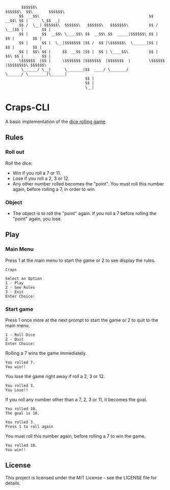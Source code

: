 ```
       $$$$$$\                                                  $$$$$$\  $$\       $$$$$$\ 
      $$  __$$\                                                $$  __$$\ $$ |      \_$$  _|
      $$ /  \__| $$$$$$\  $$$$$$\   $$$$$$\   $$$$$$$\         $$ /  \__|$$ |        $$ |  
      $$ |      $$  __$$\ \____$$\ $$  __$$\ $$  _____|$$$$$$\ $$ |      $$ |        $$ |  
      $$ |      $$ |  \__|$$$$$$$ |$$ /  $$ |\$$$$$$\  \______|$$ |      $$ |        $$ |  
      $$ |  $$\ $$ |     $$  __$$ |$$ |  $$ | \____$$\         $$ |  $$\ $$ |        $$ |  
      \$$$$$$  |$$ |     \$$$$$$$ |$$$$$$$  |$$$$$$$  |        \$$$$$$  |$$$$$$$$\ $$$$$$\ 
       \______/ \__|      \_______|$$  ____/ \_______/          \______/ \________|\______|
                                   $$ |                                                    
                                   $$ |                                                    
                                   \__|
```

# Craps-CLI

A basic implementation of the [dice rolling game](https://en.wikipedia.org/wiki/Craps).

## Rules

### Roll out

Roll the dice:  
- Win if you roll a 7 or 11.
- Lose if you roll a 2, 3 or 12.
- Any other number rolled becomes the "point". You must roll this number again, before rolling a 7, in order to win.

### Object
- The object is to roll the "point" again. If you roll a 7 before rolling the "point" again, you lose.

## Play

### Main Menu

Press 1 at the main menu to start the game or 2 to see display the rules.

```
Craps

Select an Option
1 - Play
2 - See Rules
3 - Exit
Enter Choice:
```

### Start game

Press 1 once more at the next prompt to start the game or 2 to quit to the main menu.

```
1 - Roll Dice
2 - Quit
Enter Choice:
```

Rolling a 7 wins the game immediately.

```
You rolled 7.
You win!!
```

You lose the game right away if roll a 2, 3 or 12.

```
You rolled 3.
You Lose!!
```

If you roll any number other than a 7, 2, 3 or 11, it becomes the goal.

```
You rolled 10.
The goal is 10.

You rolled 3.
Press 1 to roll again
```

You must roll this number again, before rolling a 7 to win the game.

```
You rolled 10.
You win!!
```

## License

This project is licensed under the MIT License - see the LICENSE file for details.
